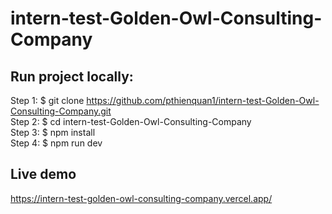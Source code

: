 # intern-test-Golden-Owl-Consulting-Company

## Run project locally:
Step 1: $ git clone https://github.com/pthienquan1/intern-test-Golden-Owl-Consulting-Company.git
<br>
Step 2: $ cd intern-test-Golden-Owl-Consulting-Company
<br> 
Step 3: $ npm install
<br>
Step 4: $ npm run dev 

## Live demo
https://intern-test-golden-owl-consulting-company.vercel.app/
